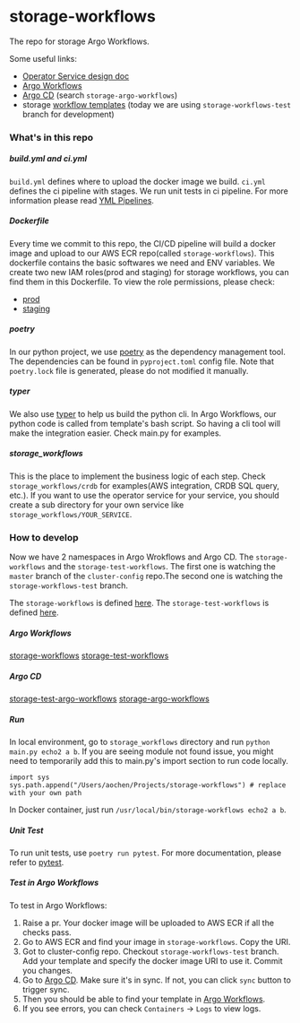 # storage-workflows
The repo for storage Argo Workflows.

Some useful links:
 - [Operator Service design doc](https://docs.google.com/document/d/1paeLrixuwF9V_8LLMsiT6d3DpEoPo20lDKp9vNoDEv4/edit#heading=h.kmt9462l4emm)
 - [Argo Workflows](https://argo-workflows.infra-control-plane.doordash.red/workflows/storage-workflows?limit=50)
 - [Argo CD](https://argocd.infra-control-plane.doordash.red/) (search `storage-argo-workflows`)
 - storage [workflow templates](https://github.com/doordash/cluster-config/tree/master/argocd/workflows/storage) (today we are using `storage-workflows-test` branch for development)

### What's in this repo

##### build.yml and ci.yml
`build.yml` defines where to upload the docker image we build. `ci.yml` defines the ci pipeline with stages. We run unit tests in ci pipeline. For more information please read [YML Pipelines](https://doordash.atlassian.net/wiki/spaces/EJ/pages/1040121920/YML+Pipelines).
##### Dockerfile
Every time we commit to this repo, the CI/CD pipeline will build a docker image and upload to our AWS ECR repo(called `storage-workflows`). This dockerfile contains the basic softwares we need and ENV variables. 
We create two new IAM roles(prod and staging) for storage workflows, you can find them in this Dockerfile.
To view the role permissions, please check:
 - [prod](https://github.com/doordash/infrastructure/blob/master/prod/common/storage/iam.tf)
 - [staging](https://github.com/doordash/tf_account_staging/blob/master/services/common/storage/iam.tf)

##### poetry
In our python project, we use [poetry](https://python-poetry.org/) as the dependency management tool. The dependencies can be found in `pyproject.toml` config file. Note that `poetry.lock` file is generated, please do not modified it manually.

##### typer
We also use [typer](https://typer.tiangolo.com/) to help us build the python cli. In Argo Workflows, our python code is called from template's bash script. So having a cli tool will make the integration easier. Check main.py for examples.

##### storage_workflows
This is the place to implement the business logic of each step. Check `storage_workflows/crdb` for examples(AWS integration, CRDB SQL query, etc.). 
If you want to use the operator service for your service, you should create a sub directory for your own service like `storage_workflows/YOUR_SERVICE`.

### How to develop
Now we have 2 namespaces in Argo Wrokflows and Argo CD. The `storage-workflows` and the `storage-test-workflows`. The first one is watching the `master` branch of the `cluster-config` repo.The second one is watching the  `storage-workflows-test` branch.

The `storage-workflows` is defined [here](https://github.com/doordash/cluster-config/tree/master/argocd/workflows/storage).
The `storage-test-workflows` is defined [here](https://github.com/doordash/cluster-config/tree/master/argocd/workflows/storage-test).

##### Argo Workflows
[storage-workflows](https://argo-workflows.infra-control-plane.doordash.red/workflows/storage-workflows?limit=50)
[storage-test-workflows](https://argo-workflows.infra-control-plane.doordash.red/workflows/storage-test-workflows?limit=50)
##### Argo CD
[storage-test-argo-workflows](https://argocd.infra-control-plane.doordash.red/applications/argocd/storage-test-argo-workflows?view=tree&resource=)
[storage-argo-workflows](https://argocd.infra-control-plane.doordash.red/applications/argocd/storage-argo-workflows?view=tree&resource=)

##### Run
In local environment, go to `storage_workflows` directory and run `python main.py echo2 a b`.
If you are seeing module not found issue, you might need to temporarily add this to main.py's import section to run code locally.
```
import sys
sys.path.append("/Users/aochen/Projects/storage-workflows") # replace with your own path
```

In Docker container, just run `/usr/local/bin/storage-workflows echo2 a b`.
##### Unit Test
To run unit tests, use ```poetry run pytest```.
For more documentation, please refer to [pytest](https://docs.pytest.org/en/7.2.x/).

##### Test in Argo Workflows
To test in Argo Workflows:
1. Raise a pr. Your docker image will be uploaded to AWS ECR if all the checks pass.
2. Go to AWS ECR and find your image in `storage-workflows`. Copy the URI.
3. Got to cluster-config repo. Checkout `storage-workflows-test` branch. Add your template and specify the docker image URI to use it. Commit you changes.
4. Go to [Argo CD](https://argocd.infra-control-plane.doordash.red/). Make sure it's in sync. If not, you can click `sync` button to trigger sync.
5.  Then you should be able to find your template in [Argo Workflows](https://argo-workflows.infra-control-plane.doordash.red/workflows/storage-workflows?limit=50).
6.  If you see errors, you can check `Containers` -> `Logs` to view logs.